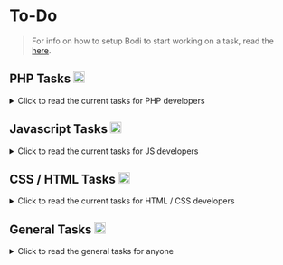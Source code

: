 # To-Do


   
> For info on how to setup Bodi to start working on a task, read the [here](.github/DEVELOPING.md).


## PHP Tasks <img height="20px" src="https://skillicons.dev/icons?i=php">
<details>
   <summary> Click to read the current tasks for PHP developers </summary>


      
## Tasks 
   
   
- [ ] Make a PHP hosted version of this 
  - [ ] Populate librarys / sections with movie details etc.. 
  - [ ] On click of movie title etc - populate video player stream via a request to DB. 
- [ ] Make an option to download / install Add-on's / Plugins for this!
  - [ ] Allow usage of Javascript Plugins to be installed somehow! 
  
   
   
<br><br> 
   
</details>   
   
   
   



## Javascript Tasks <img height="20px" src="https://skillicons.dev/icons?i=js">
<details>
   <summary> Click to read the current tasks for JS developers </summary>


      
## Tasks
   
    
- [ ] Remove any un-neccesary JS. 
- [ ] Improve JavaScript (it's terrible right now)
- [ ] Fix photo gallery from constantly fetching
- [ ] Fix video player bugs
  - [ ] Playlist not working properly (player should quit when no videos in playlist) 
- [ ] Notification timing - refer to Estuary repo [here](https://github.com/MarketingPipeline/Estuary) as the fix should be addressed THERE.
- [ ] Make some static JS examples of a some kinda 'Addon' that could be used (client side movie scraper etc..), (photo gallery etc). GO WILD!    
   
   
<br><br> 
   
</details>   
   
   
   
 
## CSS / HTML Tasks <img height="20px" src="https://skillicons.dev/icons?i=css">
<details>
   <summary> Click to read the current tasks for HTML / CSS developers </summary>

  <br>
      
Bodi's main theme relies on the Estuary design framework which is a work in progress. You can find tasks for HTML / CSS that will help Bodi in the long run in the Estuary repo [here](https://github.com/MarketingPipeline/Estuary) 
  
  
<br><br> 
   
</details>     



## General Tasks <img height="20px" src="https://skillicons.dev/icons?i=github">
<details>
   <summary> Click to read the general tasks for anyone </summary>
   
   ## Tasks (Sorted by Priority) 


#### High


- [ ] Improve Documentation
- [ ] Find contributors to help with this project!

#### Medium

- [ ] Suggest any features or resources that might be needed for this project. 
   
#### Low

- [ ] Grammar suggestions to README.md etc... 
  

<br><br>    
   
</details>   
   


 
